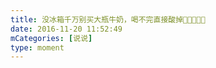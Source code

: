 ```yaml
---
title: 没冰箱千万别买大瓶牛奶，喝不完直接酸掉🤮🤮🤮🤮🤮
date: 2016-11-20 11:52:49
mCategories: [说说]
type: moment
---
```


<div id="pics-20161120115249"></div>

<script>
var data = [
    {"link": "2016-11-20_000001.jpeg", "type": "shuoshuo"}
];
picsRender(data, "pics-20161120115249");
</script>

